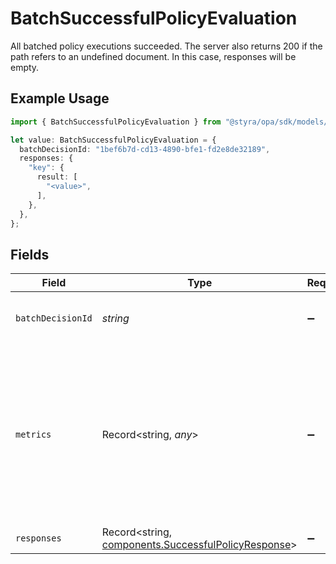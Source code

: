 # BatchSuccessfulPolicyEvaluation

All batched policy executions succeeded.
The server also returns 200 if the path refers to an undefined document. In this case, responses will be empty.


## Example Usage

```typescript
import { BatchSuccessfulPolicyEvaluation } from "@styra/opa/sdk/models/components";

let value: BatchSuccessfulPolicyEvaluation = {
  batchDecisionId: "1bef6b7d-cd13-4890-bfe1-fd2e8de32189",
  responses: {
    "key": {
      result: [
        "<value>",
      ],
    },
  },
};
```

## Fields

| Field                                                                                                                                  | Type                                                                                                                                   | Required                                                                                                                               | Description                                                                                                                            | Example                                                                                                                                |
| -------------------------------------------------------------------------------------------------------------------------------------- | -------------------------------------------------------------------------------------------------------------------------------------- | -------------------------------------------------------------------------------------------------------------------------------------- | -------------------------------------------------------------------------------------------------------------------------------------- | -------------------------------------------------------------------------------------------------------------------------------------- |
| `batchDecisionId`                                                                                                                      | *string*                                                                                                                               | :heavy_minus_sign:                                                                                                                     | N/A                                                                                                                                    | 1bef6b7d-cd13-4890-bfe1-fd2e8de32189                                                                                                   |
| `metrics`                                                                                                                              | Record<string, *any*>                                                                                                                  | :heavy_minus_sign:                                                                                                                     | If query metrics are enabled, this field contains query performance metrics collected during the parse, compile, and evaluation steps. |                                                                                                                                        |
| `responses`                                                                                                                            | Record<string, [components.SuccessfulPolicyResponse](../../../sdk/models/components/successfulpolicyresponse.md)>                      | :heavy_minus_sign:                                                                                                                     | N/A                                                                                                                                    |                                                                                                                                        |